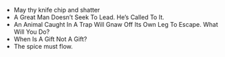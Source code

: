 * May thy knife chip and shatter
* A Great Man Doesn’t Seek To Lead. He’s Called To It.
* An Animal Caught In A Trap Will Gnaw Off Its Own Leg To Escape. What Will You Do?
* When Is A Gift Not A Gift?
* The spice must flow.
